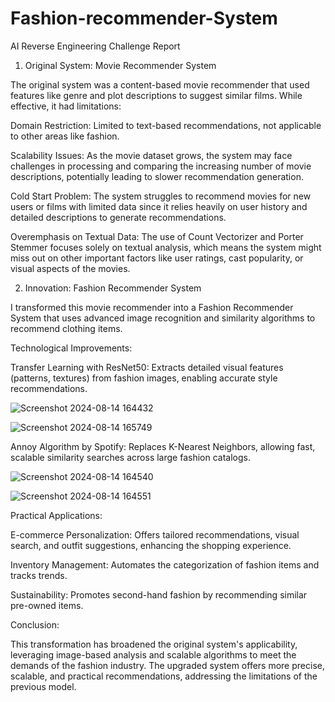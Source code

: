 # Fashion-recommender-System

AI Reverse Engineering Challenge Report

1. Original System: Movie Recommender System

The original system was a content-based movie recommender that used features like genre and plot descriptions to suggest similar films. While effective, it had limitations:

Domain Restriction: Limited to text-based recommendations, not applicable to other areas like fashion.

Scalability Issues: As the movie dataset grows, the system may face challenges in processing and comparing the increasing number of movie descriptions, potentially leading to slower recommendation generation.

Cold Start Problem: The system struggles to recommend movies for new users or films with limited data since it relies heavily on user history and detailed descriptions to generate recommendations.

Overemphasis on Textual Data: The use of Count Vectorizer and Porter Stemmer focuses solely on textual analysis, which means the system might miss out on other important factors like user ratings, cast popularity, or visual aspects of the movies.

2. Innovation: Fashion Recommender System

I transformed this movie recommender into a Fashion Recommender System that uses advanced image recognition and similarity algorithms to recommend clothing items.

Technological Improvements: 

Transfer Learning with ResNet50: Extracts detailed visual features (patterns, textures) from fashion images, enabling accurate style recommendations.





![Screenshot 2024-08-14 164432](https://github.com/user-attachments/assets/e1306ef5-4800-42f0-a2b6-34c18cc472d5)




![Screenshot 2024-08-14 165749](https://github.com/user-attachments/assets/7779cc99-8077-411a-b694-09f225ca9eab)




Annoy Algorithm by Spotify: Replaces K-Nearest Neighbors, allowing fast, scalable similarity searches across large fashion catalogs.


![Screenshot 2024-08-14 164540](https://github.com/user-attachments/assets/9c2d6147-eea2-4ad8-b8b7-a806f0c498a7)


![Screenshot 2024-08-14 164551](https://github.com/user-attachments/assets/745ac311-4196-4be6-b444-f96f24801d5b)

Practical Applications:

E-commerce Personalization: Offers tailored recommendations, visual search, and outfit suggestions, enhancing the shopping experience.

Inventory Management: Automates the categorization of fashion items and tracks trends.

Sustainability: Promotes second-hand fashion by recommending similar pre-owned items.

Conclusion:

This transformation has broadened the original system's applicability, leveraging image-based analysis and scalable algorithms to meet the demands of the fashion industry. The upgraded system offers more precise, scalable, and practical recommendations, addressing the limitations of the previous model.
